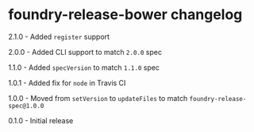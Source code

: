 # foundry-release-bower changelog
2.1.0 - Added `register` support

2.0.0 - Added CLI support to match `2.0.0` spec

1.1.0 - Added `specVersion` to match `1.1.0` spec

1.0.1 - Added fix for `node` in Travis CI

1.0.0 - Moved from `setVersion` to `updateFiles` to match `foundry-release-spec@1.0.0`

0.1.0 - Initial release
